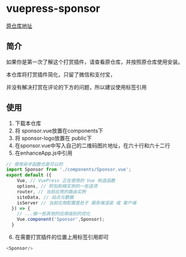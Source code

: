 # vuepress-sponsor
[原仓库地址](https://github.com/yokefellow/vuepress-plugin-sponsor)
## 简介
如果你是第一次了解这个打赏插件，请查看原仓库，并按照原仓库使用安装。

本仓库将打赏插件简化，只留了微信和支付宝，

并没有解决打赏在评论的下方的问题，所以建议使用标签引用

## 使用
1. 下载本仓库
2. 将 sponsor.vue放置在components下
3. 将 sponsor-logo放置在 public下
4. 在sponsor.vue中写入自己的二维码图片地址，在六十行和六十二行
5. 在enhanceApp.js中引用
``` js
// 使用异步函数也是可以的
import Sponsor from './components/Sponsor.vue';
export default ({
    Vue, // VuePress 正在使用的 Vue 构造函数
    options, // 附加到根实例的一些选项
    router, // 当前应用的路由实例
    siteData, // 站点元数据
    isServer // 当前应用配置是处于 服务端渲染 或 客户端
  }) => {
    // ...做一些其他的应用级别的优化
    Vue.component('Sponsor',Sponsor);
  }
```
6. 在需要打赏插件的位置上用标签引用即可
``` js
<Sponsor/>
```
